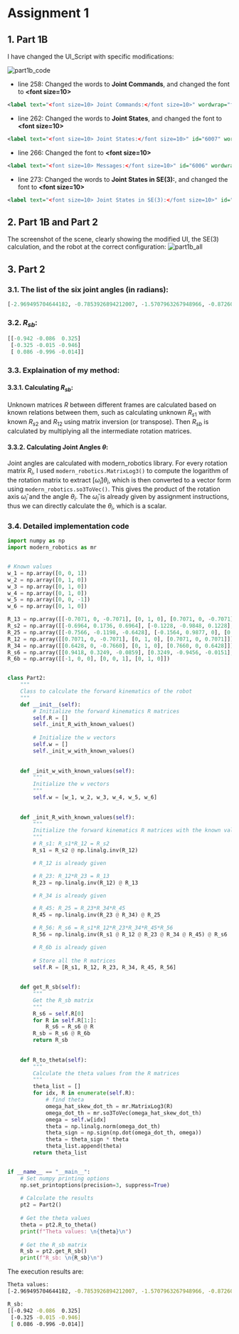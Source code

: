 # Assignment 1

## 1. Part 1B
I have changed the UI_Script with specific modifications:

![part1b_code](part1b_code.png)
* line 258: Changed the words to **Joint Commands**, and changed the font to **\<font size=10>**
```xml
<label text="<font size=10> Joint Commands:</font size=10>" wordwrap="false" style="font-weight: bold;"/>
```
* line 262: Changed the words to **Joint States**, and changed the font to **\<font size=10>**
```xml
<label text="<font size=10> Joint States:</font size=10>" id="6007" wordwrap="false" style="font-weight: bold;"/>
```
* line 266: Changed the font to **\<font size=10>**
```xml
<label text="<font size=10> Messages:</font size=10>" id="6006" wordwrap="false" style="font-weight: bold;"/>
```
* line 273: Changed the words to **Joint States in SE(3):**, and changed the font to **\<font size=10>**
```xml
<label text="<font size=10> Joint States in SE(3):</font size=10>" id="6008" wordwrap="false" style="font-weight: bold;"/>
```

## 2. Part 1B and Part 2
The screenshot of the scene, clearly showing the modified UI, the SE(3) calculation, and the robot at the correct configuration:
![part1b_all](part1b_all.png)

## 3. Part 2
### 3.1. The list of the six joint angles (in radians):
```python
[-2.969495704644182, -0.7853926894212007, -1.5707963267948966, -0.8726096667837093, 0.15703168686324107, 2.191719725440599e-05]
```

###  3.2. $R_{sb}$:
```python
[[-0.942 -0.086  0.325]
 [-0.325 -0.015 -0.946]
 [ 0.086 -0.996 -0.014]]
```

###  3.3. Explaination of my method:
#### 3.3.1. Calculating $R_{sb}$:
Unknown matrices $R$ between different frames are calculated based on known relations between them, such as calculating unknown $R_{s1}$ with known $R_{s2}$ and $R_{12}$ using matrix inversion (or transpose). Then $R_{sb}$ is calculated by multiplying all the intermediate rotation matrices.

#### 3.3.2. Calculating Joint Angles $\theta$:
Joint angles are calculated with modern_robotics library. For every rotation matrix $R_i$, I used ```modern_robotics.MatrixLog3()``` to compute the logarithm of the rotation matrix to extract $[\hat\omega_i]\theta_i$, which is then converted to a vector form using ```modern_robotics.so3ToVec()```. This gives the product of the rotation axis $\hat\omega_i$ and the angle $\theta_i$. The $\hat\omega_i$ is already given by assignment instructions, thus we can directly calculate the $\theta_i$, which is a scalar.

###  3.4. Detailed implementation code
```python
import numpy as np
import modern_robotics as mr


# Known values
w_1 = np.array([0, 0, 1])
w_2 = np.array([0, 1, 0])
w_3 = np.array([0, 1, 0])
w_4 = np.array([0, 1, 0])
w_5 = np.array([0, 0, -1])
w_6 = np.array([0, 1, 0])

R_13 = np.array([[-0.7071, 0, -0.7071], [0, 1, 0], [0.7071, 0, -0.7071]])
R_s2 = np.array([[-0.6964, 0.1736, 0.6964], [-0.1228, -0.9848, 0.1228], [0.7071, 0, 0.7071]])
R_25 = np.array([[-0.7566, -0.1198, -0.6428], [-0.1564, 0.9877, 0], [0.6348, 0.1005, -0.7661]])
R_12 = np.array([[0.7071, 0, -0.7071], [0, 1, 0], [0.7071, 0, 0.7071]])
R_34 = np.array([[0.6428, 0, -0.7660], [0, 1, 0], [0.7660, 0, 0.6428]])
R_s6 = np.array([[0.9418, 0.3249, -0.0859], [0.3249, -0.9456, -0.0151], [-0.0861, -0.0136, -0.9962]])
R_6b = np.array([[-1, 0, 0], [0, 0, 1], [0, 1, 0]])


class Part2:
    """
    Class to calculate the forward kinematics of the robot    
    """
    def __init__(self):
        # Initialize the forward kinematics R matrices
        self.R = []
        self._init_R_with_known_values()
        
        # Initialize the w vectors
        self.w = []
        self._init_w_with_known_values()
        
    
    def _init_w_with_known_values(self):
        """
        Initialize the w vectors
        """
        self.w = [w_1, w_2, w_3, w_4, w_5, w_6]
        
        
    def _init_R_with_known_values(self):
        """
        Initialize the forward kinematics R matrices with the known values
        """
        # R_s1: R_s1*R_12 = R_s2
        R_s1 = R_s2 @ np.linalg.inv(R_12)

        # R_12 is already given

        # R_23: R_12*R_23 = R_13
        R_23 = np.linalg.inv(R_12) @ R_13

        # R_34 is already given

        # R_45: R_25 = R_23*R_34*R_45
        R_45 = np.linalg.inv(R_23 @ R_34) @ R_25

        # R_56: R_s6 = R_s1*R_12*R_23*R_34*R_45*R_56
        R_56 = np.linalg.inv(R_s1 @ R_12 @ R_23 @ R_34 @ R_45) @ R_s6

        # R_6b is already given
        
        # Store all the R matrices
        self.R = [R_s1, R_12, R_23, R_34, R_45, R_56]
    
    
    def get_R_sb(self):
        """
        Get the R_sb matrix
        """
        R_s6 = self.R[0]
        for R in self.R[1:]:
            R_s6 = R_s6 @ R
        R_sb = R_s6 @ R_6b
        return R_sb
    
    
    def R_to_theta(self):
        """
        Calculate the theta values from the R matrices
        """
        theta_list = []
        for idx, R in enumerate(self.R):
            # find theta
            omega_hat_skew_dot_th = mr.MatrixLog3(R)
            omega_dot_th = mr.so3ToVec(omega_hat_skew_dot_th)
            omega = self.w[idx]
            theta = np.linalg.norm(omega_dot_th)
            theta_sign = np.sign(np.dot(omega_dot_th, omega))
            theta = theta_sign * theta
            theta_list.append(theta)
        return theta_list


if __name__ == "__main__":
    # Set numpy printing options
    np.set_printoptions(precision=3, suppress=True)
    
    # Calculate the results
    pt2 = Part2()
    
    # Get the theta values
    theta = pt2.R_to_theta()
    print(f"Theta values: \n{theta}\n")
    
    # Get the R_sb matrix
    R_sb = pt2.get_R_sb()
    print(f"R_sb: \n{R_sb}\n")
```

The execution results are:
```sh
Theta values: 
[-2.969495704644182, -0.7853926894212007, -1.5707963267948966, -0.8726096667837093, 0.15703168686324107, 2.191719725440599e-05]

R_sb: 
[[-0.942 -0.086  0.325]
 [-0.325 -0.015 -0.946]
 [ 0.086 -0.996 -0.014]]

```